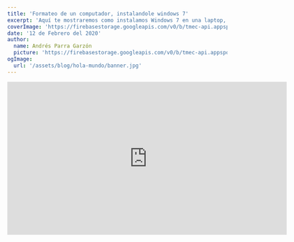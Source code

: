 ```yaml
---
title: 'Formateo de un computador, instalandole windows 7'
excerpt: 'Aquí te mostraremos como instalamos Windows 7 en una laptop, formateando el equipo con un dispositivo USB.'
coverImage: 'https://firebasestorage.googleapis.com/v0/b/tmec-api.appspot.com/o/images%2Fformateo-banner.jpg?alt=media&token=81ade069-4570-4154-ab18-ef6c61f05c1f'
date: '12 de Febrero del 2020'
author:
  name: Andrés Parra Garzón
  picture: 'https://firebasestorage.googleapis.com/v0/b/tmec-api.appspot.com/o/jmGlZffY_400x400.jpg?alt=media&token=64e638e3-57c1-4d7d-83e0-7ee87a1726fa'
ogImage:
  url: '/assets/blog/hola-mundo/banner.jpg'
---
```


<iframe src="https://player.vimeo.com/video/429650476" width="640" height="351" frameborder="0" allow="autoplay; fullscreen" allowfullscreen></iframe>
